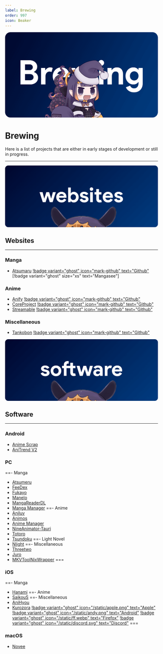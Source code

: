 ```yaml
---
label: Brewing
order: 997
icon: Beaker
---
```

![](/static/brew.png)
# Brewing
Here is a list of projects that are either in early stages of development or still in progress.
___

![](/static/sites.png)
 ## Websites
 ___

### Manga
- [Atsumaru](https://atsu.moe/) [!badge variant="ghost" icon="mark-github" text="Github"](https://github.com/TheUndo/Atsumaru) [!badge variant="ghost" size="xs" text="Mangasee"]

### Anime
- [Anify](https://anify.tv/) [!badge variant="ghost" icon="mark-github" text="Github"](https://github.com/Eltik/Anify-Frontend)
- [CoreProject](https://coreproject.moe/anime) [!badge variant="ghost" icon="mark-github" text="Github"](https://github.com/baseplate-admin/CoreProject)
- [Streamable](https://streamable.moe/) [!badge variant="ghost" icon="mark-github" text="Github"](https://github.com/StreamAble-Team/StreamAble-website)

### Miscellaneous
- [Tankobon](https://tankobon.net/) [!badge variant="ghost" icon="mark-github" text="Github"](https://github.com/crxssed7/tankobon)

![](/static/software.png)
## Software
___
### Android
- [Anime Scrap](https://github.com/fakeyatogod/AnimeScrap)
- [AniTrend V2](https://github.com/AniTrend/anitrend-v2)

### PC
==- Manga
- [Atsumeru](https://github.com/AtsumeruDev/Atsumeru)
- [FeeDex](https://github.com/Tosh0kan/FeeDex)
- [Fukayo](https://github.com/JiPaix/Fukayo/)
- [Manelo](https://github.com/hammamikhairi/Manga-Desktop-App)
- [MangaReaderDL](https://github.com/chungmuwei/MangaReaderDL)
- [Manga Manager](https://github.com/MangaManagerORG/Manga-Manager)
==- Anime
- [Aniluv](https://github.com/wovnep/aniluv)
- [Animos](https://github.com/Nectres/animos)
- [Anime Manager](https://github.com/anma-dev/Anime-Manager)
- [NineAnimator-Tauri](https://github.com/Layendan/NineAnimator-Tauri)
- [Totoro](https://github.com/insomniachi/Totoro)
- [Tsundoku](https://github.com/tylergibbs2/Tsundoku)
==- Light Novel
- [Nlight](https://github.com/brandonzorn/Nlight)
==- Miscellaneous
- [Threetwo](https://github.com/rishighan/threetwo)
- [Juro](https://github.com/jerry08/Juro)
- [MKVToolNixWrapper](https://github.com/H3X1C/MKVToolNixWrapper)
===

### iOS
==- Manga
- [Hanami](https://github.com/oolxg/Hanami)
==- Anime
- [SaikouS](https://github.com/5H4D0WILA/SaikouS)
==- Miscellaneous
- [AniHyou](https://github.com/axiel7/AniHyou)
- [Kurozora](https://kurozora.app/welcome) [!badge variant="ghost" icon="/static/apple.png" text="Apple"](https://github.com/Kurozora/kurozora-app) [!badge variant="ghost" icon="/static/andy.png" text="Android"](https://github.com/Kurozora/kurozora-android) [!badge variant="ghost" icon="/static/ff.webp" text="Firefox"](https://addons.mozilla.org/en-US/firefox/addon/anime-watch-parties/) [!badge variant="ghost" icon="/static/discord.svg" text="Discord"](https://github.com/Kurozora/kurozora-discord-bot) 
===


### macOS
- [Novee](https://github.com/ZhichGaming/Novee)

